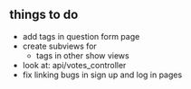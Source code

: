 things to do
----
- add tags in question form page
- create subviews for
  - tags in other show views
- look at: api/votes_controller
- fix linking bugs in sign up and log in pages
